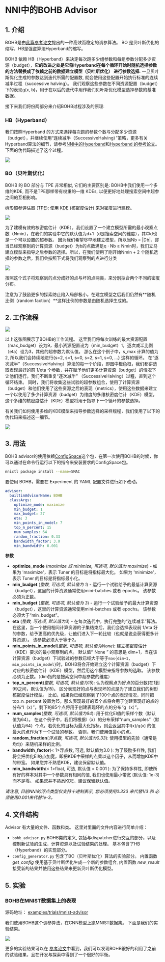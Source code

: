# NNI中的BOHB Advisor

## 1. 介绍

BOHB是由[此篇参考论文](https://arxiv.org/abs/1807.01774)提出的一种高效而稳定的调参算法。 BO 是贝叶斯优化的缩写，HB是强盗算法Hyperband的缩写。

BOHB 依赖 HB（Hyperband）来决定每次跑多少组参数和每组参数分配多少资源（budget），**它的改进之处是它将Hyperband在每个循环开始时随机选择参数的方法替换成了依赖之前的数据建立模型（贝叶斯优化） 进行参数选择**. 一旦贝叶斯优化生成的参数达到迭代所需的配置数, 就会使用这些配置开始执行标准的连续减半过程（successive halving）。 我们观察这些参数在不同资源配置（budget）下的表现g(x, b)，用于在以后的迭代中用作我们贝叶斯优化模型选择参数的基准数据。

接下来我们将份两部分来介绍BOHB过程涉及的原理:

### HB（Hyperband）

我们按照Hyperband 的方式来选择每次跑的参数个数与分配多少资源（budget），并继续使用“连续减半（SuccessiveHalving）”策略，更多有关Hyperband算法的细节，请参考[NNI中的Hyperband](hyperbandAdvisor.md)和[Hyperband 的参考论文](https://arxiv.org/abs/1603.06560)。 下面的伪代码描述了这个过程。

![](../img/bohb_1.png)

### BO（贝叶斯优化）

BOHB 的 BO 部分与 TPE 非常相似, 它们的主要区别是: BOHB中我们使用一个多维的KDE, 而不是TPE那样带有权重的一维 KDEs, 以便更好地处理搜索空间中超参之间的互相影响。

树形超参评估器 (TPE): 使用 KDE (核密度估计) 来对密度进行建模。

![](../img/bohb_2.png)

为了建模有效的核密度估计（KDE），我们设置了一个建立模型所需的最小观察点数（Nmin），在我们的实验中它的默认值为d+1（d是搜索空间的维度），其中d也是一个可以设置的超参数。 因为我们希望尽早地建立模型，所以当Nb = |Db|，即当已经观察到的计算资源（budget）为b的点数满足q · Nb ≥ Nmin时，我们立马建立模型来指导之后参数的选择。所以，在我们使用了刚开始Nmin + 2 个随机选择的参数之后，我们会按照下式将我们观察到的点进行分类

![](../img/bohb_3.png)

按照这个式子将观察到的点分成好的点与坏的点两类，来分别拟合两个不同的密度分布。

注意为了鼓励更多的探索防止陷入局部极小，在建立模型之后我们仍然有**随机比例（random faction）**这样比例的参数是由随机选择生成的。

## 2. 工作流程

![](../img/bohb_6.jpg)

以上这张图展示了BOHB的工作流程。 这里我们将每次训练的最大资源配置（max_budget）设为9，最小资源配置设为（min_budget）1，逐次减半比例（eta）设为3，其他的超参数为默认值。 那么在这个例子中，s_max 计算的值为 2, 所以我们会持续地进行{s=2, s=1, s=0, s=2, s=1, s=0, ...} 这样的循环。 在“逐次减半”（SuccessiveHalving）算法的每一个阶段，即图中橙色框，我们都讲选取表现最好的前 1/eta 个参数，并在赋予他们更多计算资源（budget）的情况下让他们运行。我们不断重复“逐次减半” （SuccessiveHalving）过程，直到这个循环结束。 同时，我们将收集这些试验的超参数组合，使用了计算资源（budget）和他们使用了这些资源之后的表现（metrics），使用这些数据来建立一个以使用了多少计算资源（budget）为维度的多维核密度估计（KDE）模型。 这个多维的核密度估计（KDE）模型将用于指导下一个循环的参数选择。

有关我们如何使用多维的KDE模型来指导参数选择的采样规程，我们使用了以下的伪代码来描述这一细节。

![](../img/bohb_4.png)

## 3. 用法

BOHB advisor的使用依赖[ConfigSpace](https://github.com/automl/ConfigSpace)这个包，在第一次使用BOHB的时候，你可以通过在命令行运行以下的指令来安装要求的ConfigSpace包。

```bash
nnictl package install --name=SMAC
```

要使用 BOHB，需要在 Experiment 的 YAML 配置文件进行如下改动。

```yml
advisor:
  builtinAdvisorName: BOHB
  classArgs:
    optimize_mode: maximize
    min_budget: 1
    max_budget: 27
    eta: 3
    min_points_in_model: 7
    top_n_percent: 15
    num_samples: 64
    random_fraction: 0.33
    bandwidth_factor: 3.0
    min_bandwidth: 0.001
```

**参数**

* **optimize_mode** (*maximize 或 minimize, 可选项, 默认值为 maximize*) - 如果为 'maximize'，表示 Tuner 的目标是将指标最大化。 如果为 'minimize'，表示 Tuner 的目标是将指标最小化。
* **min_budget** (*整数, 可选项, 默认值为 1*) - 运行一个试验给予的最低计算资源（budget），这里的计算资源通常使用mini-batches 或者 epochs。 该参数必须为正数。
* **min_budget** (*整数, 可选项, 默认值为 3*) - 运行一个试验给予的最大计算资源（budget），这里的计算资源通常使用mini-batches 或者 epochs。 该参数必须大于“min_budget”。
* **eta** (*整数, 可选项, 默认值为3*) - 在每次迭代中，执行完整的“连续减半”算法。 在这里，当一个使用相同计算资源的子集结束后，我们会选择表现前 1/eta 好的参数，给予更高的优先级，让他们进入下一轮比较（也就是说会获得更多计算资源）。 该参数必须大于等于2。
* **min_points_in_model**(*整数, 可选项, 默认值为None*): 建立核密度估计（KDE）要求的最小观察到的点。 默认值‘’ None ” 的意思是 dim+1，当在该计算资源（budget）下试验过的参数已经大于等于`max{dim+1, min_points_in_model}`时，BOHB将会开始建立这个计算资源（budget）下对应的核密度估计（KDE）模型，然后用这个模型来指导参数的选取。 该参数必须为正数。（dim指的是搜索空间中超参数的维度）
* **top_n_percent**(*整数, 可选项, 默认值为15*): 认为观察点为好点的百分数(在1到99之间，默认值为15)。 区分表现好的点与表现坏的点是为了建立我们的树形核密度估计模型。 比如，如果你已经观察到了100个点的表现情况，同时把top_n_percent 设置为15，那么表现最好的15个点将会用于创建表现好的点的分布“l（x）”，剩下的85个点将用于创建表现坏的点的分布“g（x）”。
* **num_samples**(*整数, 可选项, 默认值为64*): 用于优化EI值的采样个数（默认值为64）。 在这个例子中，我们将根据l（x）的分布采样“num_samples”（默认值为64）个点。若优化的目标为最大化指标，则会返回其中l(x)/g(x) 的值最大的点作为下一个试验的参数。 否则，我们使用值最小的点。
* **random_fraction**(*浮点数, 可选项, 默认值为0.33*): 使用模型的先验（通常是均匀）来随机采样的比例。
* **bandwidth_factor**(< 1>浮点数, 可选, 默认值为3.0 </em>): 为了鼓励多样性, 我们将会把优化EI的点加宽，即把KDE中采样的点乘以这个因子，从而增加KDE中的带宽。 如果您并不熟悉KDE，建议保留默认值。
* **min_bandwidth**(< 1>float, 可选, 默认值 = 0.001 </em>): 为了保持多样性, 即使所有好的样本对其中一个参数具有相同的值, 我们也使用最小带宽 (默认值: 1e-3) 而不是零。 如果您并不熟悉KDE，建议保留默认值。

*请注意, 目前NNI的浮点类型仅支持十进制表示, 您必须使用0.333 来代替1/3 和 必须使用0.001来代替1e-3。*

## 4. 文件结构

Advisor 有大量的文件、函数和类。 这里对里面的文件内容进行简单介绍：

* `bohb_advisor.py` BOHB类的定义, 包括与dispatcher进行交互的部分，以及控制新试验的生成，计算资源以及试验结果的处理。 基本包含了HB（Hyperband）的实现部分。
* `config_generator.py` 包含了BO（贝叶斯优化）算法的实验部分。 内置函数 *get_config* 使用基于贝叶斯优化生成一个新的参数组合, 内置函数 *new_result* 接受新的结果并使用这些结果来更新贝叶斯优化模型。

## 5. 实验

### BOHB在MNIST数据集上的表现

源码地址： [examples/trials/mnist-advisor](https://github.com/Microsoft/nni/tree/master/examples/trials/)

我们使用BOHB这个调参算法，在CNN模型上跑MNIST数据集。 下面是我们的实验结果。

![](../img/bohb_5.png)

更多的实验结果可以在 [参考论文](https://arxiv.org/abs/1807.01774)中看到，我们可以发现BOHB很好的利用了之前的试验结果，且在开发与探索中得到了一个很好的平衡。